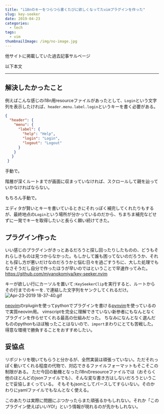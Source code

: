 ```yaml
---
title: "i18nのキーをつらつら書くたびに欲しくなってたvimプラグインを作った"
slug: key-seeker
date: 2019-04-23
categories:
  - tech
tags:
  - vim
thumbnailImage: /img/no-image.jpg
---
```


他サイトに掲載していた過去記事サルベージ
<!--more-->
以下本文

-------

## 解決したかったこと
例えばこんな感じのi18n用resourceファイルがあったとして、`Login`という文字列を表示したければ、`header.menu.label.login`というキーを書く必要がある。

```json
{
  "header": {
    "menu": {
      "label": {
        "help": "Help",
        "login": "Login",
        "logout": "Logout"
      }
    }
   }
 }
```

手動で。

階層が深くルートまでが画面に収まっていなければ、スクロールして親を辿っていかなければならない。

もちろん手動で。

エディタが賢いとキーを書いているときにそれっぽく補完してくれたりもするが、最終地点の`Login`という場所が分かっているのだから、ちまちま補完などせずに一発でキーを取得したいと長らく願い続けてきた。

## プラグイン作った
いい感じのプラグインがきっとあるだろうと探し回ったりしたものの、どうもそれらしきものは見つからなかった。もしかして誰も困ってないのだろうか、それとも探し方が悪いだけなのだろうかと悩む日々を過ごすうちに、大した処理でもなさそうだし自分で作ったほうが早いのではということで早速作ってみた。
https://github.com/miyanokomiya/key-seeker.nvim

キーが欲しい行にカーソルを置いて`:KeySeekerClip`を実行すると、ルートからその行までのキーを`.`で連結した文字列をヤンクしてくれるだけ。
![Apr-23-2019 18-37-40.gif](/img/post/key-seeker/44_e.gif)

[neovim](https://github.com/neovim/neovim)のrpluginを使ってpythonでプラグインを書ける[pynvim](https://github.com/neovim/pynvim)を使っているので実質neovim用。
vimscriptを完全に理解できていない新参者にもなんとなくプラグインを作らせてくれる最高の仕組みだった。
ちなみになんとなく選んだもののpythonもほぼ触ったことはないので、`import`まわりにとても苦戦した。得意な環境で勝負することをおすすめしたい。

## 妥協点
リポジトリを覗いてもらうと分かるが、全然実装は頑張っていない。ただそれっぽく動いてくれる程度の代物で、対応できるファイルフォーマットもそこそこの制限がある。
ただ今回の動機となったi18nのresourceファイルでは（おそらく他のほとんどのjsonファイルでも）、そんな変な書き方はしないだろうということで妥協しまくっている。
そもそもjsonとしてパースしてすらいない。そのかわりにyamlファイルでもなんとなく使える。

このあたりは実際に問題にぶつかったらまた頑張るかもしれない。それか「このプラグイン使えばいいYO!」という情報が現れるのが先かもしれない。
